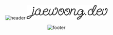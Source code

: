 <div align=center>
<img src="https://capsule-render.vercel.app/api?type=waving&color=333333&height=150&section=header" alt="header"/>

<!-- ### jaewoong.dev -->

  <img width="50%" alt="Header" src="header.svg" />

</div>

<p align=center class="has-line-data" data-line-start="15" data-line-end="16">
  <img src="https://capsule-render.vercel.app/api?type=waving&amp;color=333333&amp;height=150&amp;section=footer" alt="footer">
</p>
